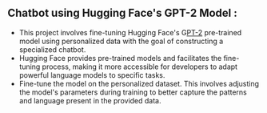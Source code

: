 ## Chatbot using Hugging Face's GPT-2 Model :

- This project involves fine-tuning Hugging Face's G[PT-2](https://huggingface.co/gpt2) pre-trained model using personalized data with the goal of constructing a specialized chatbot. 
- Hugging Face provides pre-trained models and facilitates the fine-tuning process, making it more accessible for developers to adapt powerful language models to specific tasks.
- Fine-tune the model on the personalized dataset. This involves adjusting the model's parameters during training to better capture the patterns and language present in the provided data.
